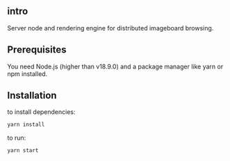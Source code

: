 ## intro
Server node and rendering engine for distributed imageboard browsing.

## Prerequisites
You need Node.js (higher than v18.9.0) and a package manager like yarn or npm installed. 


## Installation
to install dependencies:

```bash
yarn install
```

to run:

```bash
yarn start
 ```
